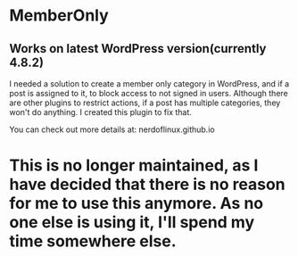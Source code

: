 # MemberOnly
## Works on latest WordPress version(currently 4.8.2)
I needed a solution to create a member only category in WordPress, and if a post is assigned to it, to block access to not signed in users. Although there are other plugins to restrict actions, if a post has multiple categories, they won't do anything. I created this plugin to fix that. 

You can check out more details at: nerdoflinux.github.io

# This is no longer maintained, as I have decided that there is no reason for me to use this anymore. As no one else is using it, I'll spend my time somewhere else.
